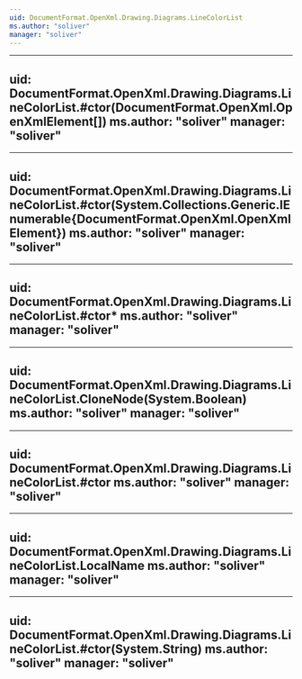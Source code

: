 ```yaml
---
uid: DocumentFormat.OpenXml.Drawing.Diagrams.LineColorList
ms.author: "soliver"
manager: "soliver"
---
```


---
uid: DocumentFormat.OpenXml.Drawing.Diagrams.LineColorList.#ctor(DocumentFormat.OpenXml.OpenXmlElement[])
ms.author: "soliver"
manager: "soliver"
---

---
uid: DocumentFormat.OpenXml.Drawing.Diagrams.LineColorList.#ctor(System.Collections.Generic.IEnumerable{DocumentFormat.OpenXml.OpenXmlElement})
ms.author: "soliver"
manager: "soliver"
---

---
uid: DocumentFormat.OpenXml.Drawing.Diagrams.LineColorList.#ctor*
ms.author: "soliver"
manager: "soliver"
---

---
uid: DocumentFormat.OpenXml.Drawing.Diagrams.LineColorList.CloneNode(System.Boolean)
ms.author: "soliver"
manager: "soliver"
---

---
uid: DocumentFormat.OpenXml.Drawing.Diagrams.LineColorList.#ctor
ms.author: "soliver"
manager: "soliver"
---

---
uid: DocumentFormat.OpenXml.Drawing.Diagrams.LineColorList.LocalName
ms.author: "soliver"
manager: "soliver"
---

---
uid: DocumentFormat.OpenXml.Drawing.Diagrams.LineColorList.#ctor(System.String)
ms.author: "soliver"
manager: "soliver"
---
